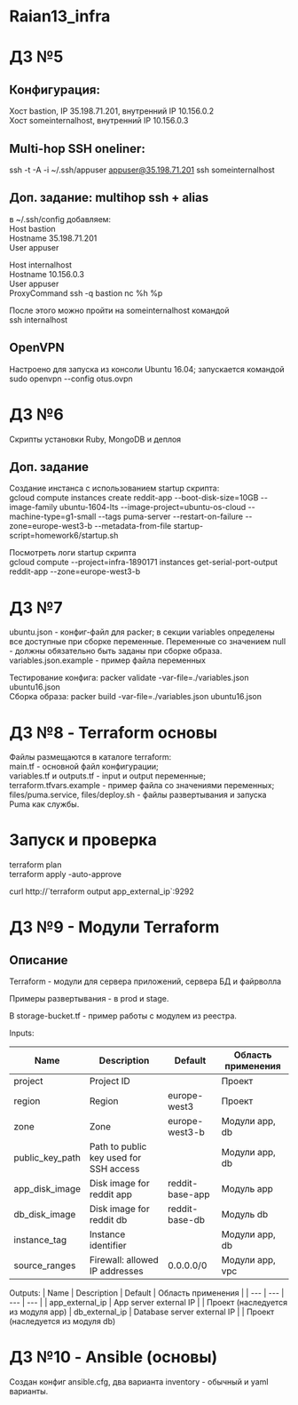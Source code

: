# Raian13_infra

# ДЗ №5
## Конфигурация: 
Хост bastion, IP 35.198.71.201, внутренний IP 10.156.0.2  
Хост someinternalhost, внутренний IP 10.156.0.3

## Multi-hop SSH oneliner:
ssh -t -A -i ~/.ssh/appuser appuser@35.198.71.201 ssh someinternalhost

## Доп. задание: multihop ssh + alias 
в ~/.ssh/config добавляем:  
Host bastion  
Hostname 35.198.71.201  
User appuser

Host internalhost  
Hostname 10.156.0.3  
User appuser  
ProxyCommand ssh -q bastion nc %h %p

После этого можно пройти на someinternalhost командой  
ssh internalhost

 ## OpenVPN
 Настроено для запуска из консоли Ubuntu 16.04; запускается командой  
 sudo openvpn --config otus.ovpn

# ДЗ №6
Скрипты установки Ruby, MongoDB и деплоя 

## Доп. задание
Создание инстанса с использованием startup скрипта:  
gcloud compute instances create reddit-app --boot-disk-size=10GB --image-family ubuntu-1604-lts --image-project=ubuntu-os-cloud --machine-type=g1-small --tags puma-server --restart-on-failure --zone=europe-west3-b --metadata-from-file startup-script=homework6/startup.sh

Посмотреть логи startup скрипта  
gcloud compute --project=infra-1890171 instances get-serial-port-output reddit-app --zone=europe-west3-b


# ДЗ №7
ubuntu.json - конфиг-файл для packer; в секции variables определены все доступные при сборке переменные. Переменные со значением null - должны обязательно быть заданы при сборке образа.  
variables.json.example - пример файла переменных

Тестирование конфига: packer validate -var-file=./variables.json ubuntu16.json  
Сборка образа: packer build -var-file=./variables.json ubuntu16.json

# ДЗ №8 - Terraform основы
Файлы размещаются в каталоге terraform:  
main.tf - основной файл конфигурации;  
variables.tf и outputs.tf - input и output переменные;  
terraform.tfvars.example - пример файла со значениями переменных;  
files/puma.service, files/deploy.sh - файлы развертывания и запуска Puma как службы. 

# Запуск и проверка
terraform plan  
terraform apply -auto-approve 
<p>curl http://`terraform output app_external_ip`:9292</p>

# ДЗ №9 - Модули Terraform
## Описание
Terraform - модули для сервера приложений, сервера БД и файрволла

Примеры развертывания - в prod и stage.

В storage-bucket.tf - пример работы с модулем из реестра. 

Inputs:

| Name | Description | Default | Область применения |
| ---  | --- |  --- | --- |
| project | Project ID |  | Проект
| region | Region | europe-west3 | Проект 
| zone |Zone| europe-west3-b | Модули app, db
| public_key_path | Path to public key used for SSH access |  | Модули app, db
| app_disk_image | Disk image for reddit app | reddit-base-app | Модуль app
| db_disk_image | Disk image for reddit db | reddit-base-db | Модуль db
| instance_tag |Instance identifier |  | Модули app, db
| source_ranges | Firewall: allowed IP addresses | 0.0.0.0/0 |Модули app, vpc

Outputs:
| Name | Description | Default | Область применения |
| ---  | --- |  --- | --- |
| app_external_ip | App server external IP |  | Проект (наследуется из модуля app)
| db_external_ip | Database server external IP |  | Проект (наследуется из модуля db)

# ДЗ №10 - Ansible (основы)

Создан конфиг ansible.cfg, два варианта inventory - обычный и yaml варианты. 
